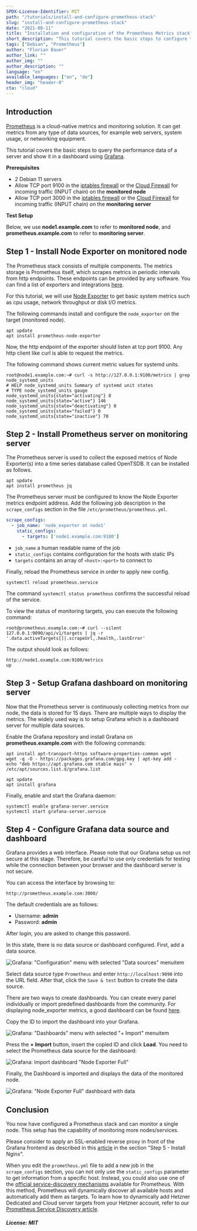 ```yaml
---
SPDX-License-Identifier: MIT
path: "/tutorials/install-and-configure-prometheus-stack"
slug: "install-and-configure-prometheus-stack"
date: "2021-08-11"
title: "Installation and configuration of the Prometheus Metrics stack"
short_description: "This tutorial covers the basic steps to configure the Prometheus Metrics stack, with Node Exporter and Grafana."
tags: ["Debian", "Prometheus"]
author: "Florian Bauer"
author_link: ""
author_img: ""
author_description: ""
language: "en"
available_languages: ["en", "de"]
header_img: "header-8"
cta: "cloud"
---
```


## Introduction

[Prometheus](https://prometheus.io) is a cloud-native metrics and monitoring solution. It can get metrics from any type of data sources, for example web servers, system usage, or networking equipment.

This tutorial covers the basic steps to query the performance data of a server and show it in a dashboard using [Grafana](https://grafana.com).

**Prerequisites**

* 2 Debian 11 servers
* Allow TCP port 9100 in the [iptables firewall](/tutorials/iptables) or the [Cloud Firewall](https://docs.hetzner.com/cloud/firewalls/overview) for incoming traffic (INPUT chain) on the **monitored node**
* Allow TCP port 3000 in the [iptables firewall](/tutorials/iptables) or the [Cloud Firewall](https://docs.hetzner.com/cloud/firewalls/overview) for incoming traffic (INPUT chain) on the **monitoring server**

**Test Setup**

Below, we use **node1.example.com** to refer to **monitored node**, and **prometheus.example.com** to refer to **monitoring server**.

## Step 1 - Install Node Exporter on monitored node

The Prometheus stack consists of multiple components. The metrics storage is Prometheus itself, which scrapes metrics in periodic intervals from http endpoints. These endpoints can be provided by any software. You can find a list of exporters and integrations [here](https://prometheus.io/docs/instrumenting/exporters/).

For this tutorial, we will use [Node Exporter](https://github.com/prometheus/node_exporter) to get basic system metrics such as cpu usage, network throughput or disk I/O metrics.

The following commands install and configure the `node_exporter` on the target (monitored node).

```shell
apt update
apt install prometheus-node-exporter
```

Now, the http endpoint of the exporter should listen at tcp port 9100. Any http client like curl is able to request the metrics.

The following command shows current metric values for systemd units.

```shell
root@node1.example.com:~# curl -s http://127.0.0.1:9100/metrics | grep node_systemd_units
# HELP node_systemd_units Summary of systemd unit states
# TYPE node_systemd_units gauge
node_systemd_units{state="activating"} 0
node_systemd_units{state="active"} 146
node_systemd_units{state="deactivating"} 0
node_systemd_units{state="failed"} 0
node_systemd_units{state="inactive"} 70
```

## Step 2 - Install Prometheus server on monitoring server

The Prometheus server is used to collect the exposed metrics of Node Exporter(s) into a time series database called OpenTSDB. It can be installed as follows.

```shell
apt update
apt install prometheus jq
```

The Prometheus server must be configured to know the Node Exporter metrics endpoint address. Add the following job description in the `scrape_configs` section in the file `/etc/prometheus/prometheus.yml`.

```yaml
scrape_configs:
  - job_name: 'node_exporter at node1'
    static_configs:
      - targets: ['node1.example.com:9100']
```

* `job_name` a human readable name of the job
* `static_configs` contains configuration for the hosts with static IPs
* `targets` contains an array of `<host>:<port>` to connect to

Finally, reload the Prometheus service in order to apply new config.

```shell
systemctl reload prometheus.service
```

The command `systemctl status prometheus` confirms the successful reload of the service.

To view the status of monitoring targets, you can execute the following command:

```shell
root@prometheus.example.com:~# curl --silent 127.0.0.1:9090/api/v1/targets | jq -r '.data.activeTargets[]|.scrapeUrl,.health,.lastError'
```

The output should look as follows:

```shell
http://node1.example.com:9100/metrics
up

```

## Step 3 - Setup Grafana dashboard on monitoring server

Now that the Prometheus server is continuously collecting metrics from our node, the data is stored for 15 days. There are multiple ways to display the metrics. The widely used way is to setup Grafana which is a dashboard server for multiple data sources.

Enable the Grafana repository and install Grafana on **prometheus.example.com** with the following commands:

```shell
apt install apt-transport-https software-properties-common wget
wget -q -O - https://packages.grafana.com/gpg.key | apt-key add -
echo "deb https://apt.grafana.com stable main" > /etc/apt/sources.list.d/grafana.list

apt update
apt install grafana
```

Finally, enable and start the Grafana daemon:

```shell
systemctl enable grafana-server.service
systemctl start grafana-server.service
```

## Step 4 - Configure Grafana data source and dashboard

Grafana provides a web interface.
Please note that our Grafana setup us not secure at this stage.
Therefore, be careful to use only credentials for testing while the connection between your browser and the dashboard server is not secure.

You can access the interface by browsing to:

```url
http://prometheus.example.com:3000/
```

The default credentials are as follows:

* Username: **admin**
* Password: **admin**

After login, you are asked to change this password.

In this state, there is no data source or dashboard configured. First, add a data source.

![Grafana: "Configuration" menu with selected "Data sources" menuitem](images/grafana-configuration-menu-with-selected-data_sources-menuitem.png)

Select data source type `Prometheus` and enter `http://localhost:9090` into the URL field.
After that, click the `Save & test` button to create the data source.

There are two ways to create dashboards. You can create every panel individually or import predefined dashboards from the community.
For displaying node_exporter metrics, a good dashboard can be found [here](https://grafana.com/grafana/dashboards/1860).

Copy the ID to import the dashboard into your Grafana.

![Grafana: "Dashboards" menu with selected "+ Import" menuitem](images/grafana-dashboards-menu-with-selected-import-menuitem.png)

Press the **+ Import** button, insert the copied ID and click **Load**.
You need to select the Prometheus data source for the dashboard:

![Grafana: Import dashboard "Node Exporter Full"](images/grafana-import-dashboard-node_exporter_full.png)

Finally, the Dashboard is imported and displays the data of the monitored node.

![Grafana: "Node Exporter Full" dashboard with data](images/grafana-node_exporeter_full-dashboard-with-data.png)

## Conclusion

You now have configured a Prometheus stack and can monitor a single node. This setup has the capability of monitoring more nodes/services.

Please consider to apply an SSL-enabled reverse proxy in front of the Grafana frontend as described in this [article](/tutorials/server-monitoring-using-grafana-and-influxdb#step-5---install-nginx) in the section "Step 5 - Install Nginx".

When you edit the `prometheus.yml` file to add a new job in the `scrape_configs` section, you can not only use the `static_configs` parameter to get information from a specific host. Instead, you could also use one of the [official service-discovery mechanisms](https://prometheus.io/docs/prometheus/latest/configuration/configuration/#scrape_config) available for Prometheus. With this method, Prometheus will dynamically discover all available hosts and automatically add them as targets. To learn how to dynamically add Hetzner Dedicated and Cloud server targets from your Hetzner account, refer to our [Prometheus Service Discovery article](/tutorials/prometheus-discovery).

##### License: MIT

<!--

Contributor's Certificate of Origin

By making a contribution to this project, I certify that:

(a) The contribution was created in whole or in part by me and I have
    the right to submit it under the license indicated in the file; or

(b) The contribution is based upon previous work that, to the best of my
    knowledge, is covered under an appropriate license and I have the
    right under that license to submit that work with modifications,
    whether created in whole or in part by me, under the same license
    (unless I am permitted to submit under a different license), as
    indicated in the file; or

(c) The contribution was provided directly to me by some other person
    who certified (a), (b) or (c) and I have not modified it.

(d) I understand and agree that this project and the contribution are
    public and that a record of the contribution (including all personal
    information I submit with it, including my sign-off) is maintained
    indefinitely and may be redistributed consistent with this project
    or the license(s) involved.

Signed-off-by: Florian Bauer

-->
